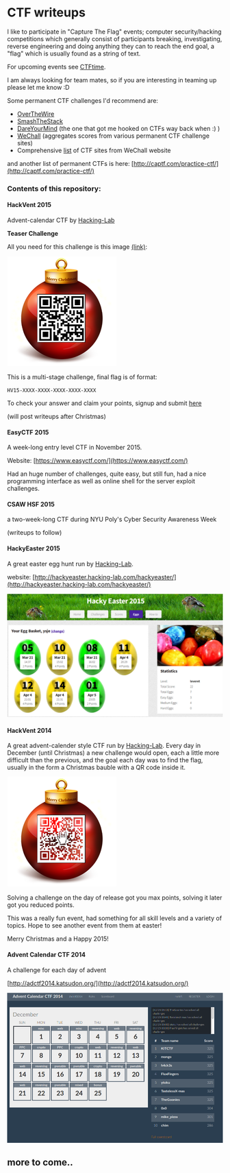 # CTF writeups 


I like to participate in "Capture The Flag" events; computer security/hacking competitions which generally consist of participants breaking, investigating, reverse engineering and doing anything they can to reach the end goal, a "flag" which is usually found as a string of text. 

For upcoming events see [CTFtime](https://ctftime.org/).

I am always looking for team mates, so if you are interesting in teaming up please let me know :D
  
Some permanent CTF challenges I'd recommend are:  
- [OverTheWire](http://overthewire.org/wargames/)  
- [SmashTheStack](http://smashthestack.org/)  
- [DareYourMind](http://www.dareyourmind.net/) (the one that got me hooked on CTFs way back when :) )  
- [WeChall](http://www.wechall.net/) (aggregates scores from various permanent CTF challenge sites)   
- Comprehensive [list](http://www.wechall.net/active_sites/all/by/site_id/ASC/page-1) of CTF sites from WeChall website  

and another list of permanent CTFs is here: [http://captf.com/practice-ctf/](http://captf.com/practice-ctf/)


### Contents of this repository:

#### HackVent 2015

Advent-calendar CTF by [Hacking-Lab](https://www.hacking-lab.com)

**Teaser Challenge**

All you need for this challenge is this image [(link)](resources/santas_leak_new.png):

![](resources/santas_leak_new.png)

This is a multi-stage challenge, final flag is of format:

```
HV15-XXXX-XXXX-XXXX-XXXX-XXXX
```

To check your answer and claim your points, signup and submit [here](https://www.hacking-lab.com/cases/8891-santas-leak/8891-santas-leak-wargame.html?event=979&case=1283) 


(will post writeups after Christmas)



#### EasyCTF 2015

A week-long entry level CTF in November 2015.

Website: [https://www.easyctf.com/](https://www.easyctf.com/)

Had an huge number of challenges, quite easy, but still fun, had a nice programming interface as well as online shell for the server exploit challenges.


#### CSAW HSF 2015

a two-week-long CTF during NYU Poly's Cyber Security Awareness Week

(writeups to follow)

#### HackyEaster 2015

A great easter egg hunt run by [Hacking-Lab](https://www.hacking-lab.com/). 

website: [http://hackyeaster.hacking-lab.com/hackyeaster/](http://hackyeaster.hacking-lab.com/hackyeaster/)


![](HackyEaster_2015/images/egg_10_screenshot.png)



#### HackVent 2014

A great advent-calender style CTF run by [Hacking-Lab](https://www.hacking-lab.com/). 
Every day in December (until Christmas) a new challenge would open, each a little more difficult than the previous, 
and the goal each day was to find the flag, usually in the form a Christmas bauble with a QR code inside it.

![](Hackvent_2014/images/hackvent-logo.png)

Solving a challenge on the day of release got you max points, solving it later got you reduced points. 

This was a really fun event, had something for all skill levels and a variety of topics. Hope to see another event 
from them at easter!

Merry Christmas and a Happy 2015!


#### Advent Calendar CTF 2014

A challenge for each day of advent

[http://adctf2014.katsudon.org/](http://adctf2014.katsudon.org/)

![](adCTF2014/files/scoreboard.png)













## more to come..

